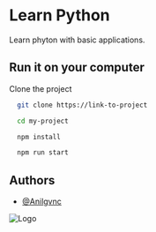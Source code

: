 
# Learn Python

Learn phyton with basic applications.


## Run it on your computer

Clone the project

```bash
  git clone https://link-to-project
```



```bash
  cd my-project
```



```bash
  npm install
```



```bash
  npm run start
```

  
## Authors

- [@Anilgvnc](https://github.com/Anilgvnc)

  
![Logo](https://cdn.discordapp.com/attachments/827890118978830397/827890268212035594/LODforestlogo.jpg)

    
